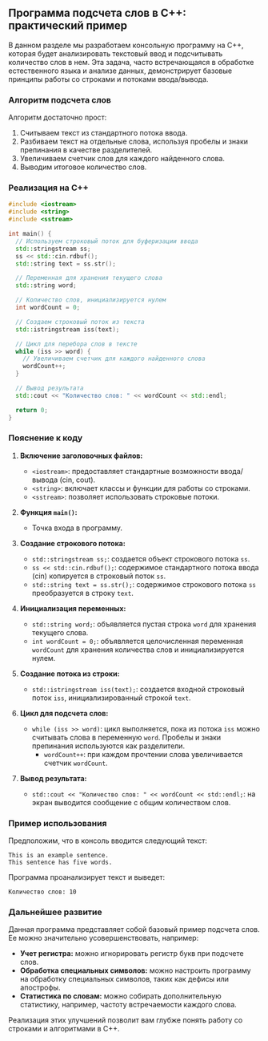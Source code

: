 ## Программа подсчета слов в C++: практический пример

В данном разделе мы разработаем консольную программу на C++, которая будет анализировать текстовый ввод и подсчитывать количество слов в нем. Эта задача, часто встречающаяся в обработке естественного языка и анализе данных, демонстрирует базовые принципы работы со строками и потоками ввода/вывода.

### Алгоритм подсчета слов

Алгоритм достаточно прост:

1. Считываем текст из стандартного потока ввода.
2. Разбиваем текст на отдельные слова, используя пробелы и знаки препинания в качестве разделителей.
3. Увеличиваем счетчик слов для каждого найденного слова.
4. Выводим итоговое количество слов.

### Реализация на C++

```c++
#include <iostream>
#include <string>
#include <sstream>

int main() {
  // Используем строковый поток для буферизации ввода
  std::stringstream ss;
  ss << std::cin.rdbuf();
  std::string text = ss.str();

  // Переменная для хранения текущего слова
  std::string word;

  // Количество слов, инициализируется нулем
  int wordCount = 0;

  // Создаем строковый поток из текста
  std::istringstream iss(text);

  // Цикл для перебора слов в тексте
  while (iss >> word) {
    // Увеличиваем счетчик для каждого найденного слова
    wordCount++;
  }

  // Вывод результата
  std::cout << "Количество слов: " << wordCount << std::endl;

  return 0;
}
```

### Пояснение к коду

1. **Включение заголовочных файлов:**
   - `<iostream>`: предоставляет стандартные возможности ввода/вывода (cin, cout).
   - `<string>`:  включает классы и функции для работы со строками.
   - `<sstream>`: позволяет использовать строковые потоки.

2. **Функция `main()`:**
   - Точка входа в программу.

3. **Создание строкового потока:**
   - `std::stringstream ss;`: создается объект строкового потока `ss`.
   - `ss << std::cin.rdbuf();`: содержимое стандартного потока ввода (cin) копируется в строковый поток `ss`.
   - `std::string text = ss.str();`: содержимое строкового потока `ss` преобразуется в строку `text`.

4. **Инициализация переменных:**
   - `std::string word;`: объявляется пустая строка `word` для хранения текущего слова.
   - `int wordCount = 0;`: объявляется целочисленная переменная `wordCount` для хранения количества слов и инициализируется нулем.

5. **Создание потока из строки:**
   - `std::istringstream iss(text);`: создается входной строковый поток `iss`, инициализированный строкой `text`.

6. **Цикл для подсчета слов:**
   - `while (iss >> word)`: цикл выполняется, пока из потока `iss` можно считывать слова в переменную `word`. Пробелы и знаки препинания используются как разделители.
     - `wordCount++`: при каждом прочтении слова увеличивается счетчик `wordCount`.

7. **Вывод результата:**
   - `std::cout << "Количество слов: " << wordCount << std::endl;`: на экран выводится сообщение с общим количеством слов.

### Пример использования

Предположим, что в консоль вводится следующий текст:

```
This is an example sentence.
This sentence has five words.
```

Программа проанализирует текст и выведет:

```
Количество слов: 10
```

### Дальнейшее развитие

Данная программа представляет собой базовый пример подсчета слов.  Ее можно значительно усовершенствовать, например:

* **Учет регистра:**  можно игнорировать регистр букв при подсчете слов.
* **Обработка специальных символов:** можно настроить программу на обработку специальных символов, таких как дефисы или апострофы.
* **Статистика по словам:** можно собирать дополнительную статистику, например, частоту встречаемости каждого слова.

Реализация этих улучшений позволит вам глубже понять работу со строками и алгоритмами в C++.
